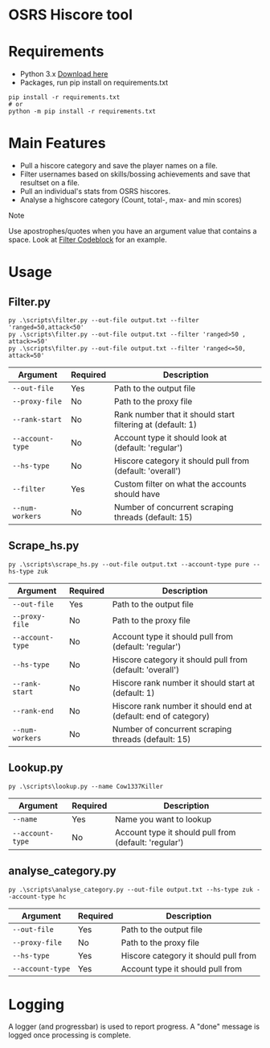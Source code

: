 # OSRS Hiscore tool

# Requirements 
- Python 3.x [Download here](https://www.python.org/downloads/)
- Packages, run pip install on requirements.txt

```console
pip install -r requirements.txt
# or
python -m pip install -r requirements.txt
```

# Main Features
- Pull a hiscore category and save the player names on a file.
- Filter usernames based on skills/bossing achievements and save that resultset on a file.
- Pull an individual's stats from OSRS hiscores.
- Analyse a highscore category (Count, total-, max- and min scores)

> [!Note]
> Use apostrophes/quotes when you have an argument value that contains a space.
> Look at [Filter Codeblock](#Filterpy) for an example.

# Usage

## Filter.py
```console
py .\scripts\filter.py --out-file output.txt --filter 'ranged=50,attack<50'
py .\scripts\filter.py --out-file output.txt --filter 'ranged>50 , attack>=50'
py .\scripts\filter.py --out-file output.txt --filter 'ranged<=50, attack=50' 
```
| Argument      | Required | Description                                |
| ------------- | -------- | ------------------------------------------ |
| `--out-file`  | Yes      | Path to the output file                    |
| `--proxy-file`  | No      | Path to the proxy file                    |
| `--rank-start`  | No      | Rank number that it should start filtering at (default: 1) |
| `--account-type`  | No      | Account type it should look at (default: 'regular') |
| `--hs-type`  | No      | Hiscore category it should pull from (default: 'overall') |
| `--filter`  | Yes      | Custom filter on what the accounts should have |
| `--num-workers`  | No      | Number of concurrent scraping threads (default: 15) |

## Scrape_hs.py
```console
py .\scripts\scrape_hs.py --out-file output.txt --account-type pure --hs-type zuk
```
| Argument      | Required | Description                                |
| ------------- | -------- | ------------------------------------------ |
| `--out-file`  | Yes      | Path to the output file                    |
| `--proxy-file`  | No      | Path to the proxy file                    |
| `--account-type`  | No      | Account type it should pull from (default: 'regular') |
| `--hs-type`  | No      | Hiscore category it should pull from (default: 'overall') |
| `--rank-start`  | No      | Hiscore rank number it should start at (default: 1) |
| `--rank-end`  | No      | Hiscore rank number it should end at (default: end of category) |
| `--num-workers`  | No      | Number of concurrent scraping threads (default: 15) |

## Lookup.py
```console
py .\scripts\lookup.py --name Cow1337Killer
```
| Argument      | Required | Description                                |
| ------------- | -------- | ------------------------------------------ |
| `--name`  | Yes      | Name you want to lookup                    |
| `--account-type`  | No      | Account type it should pull from (default: 'regular') |

## analyse_category.py
```console
py .\scripts\analyse_category.py --out-file output.txt --hs-type zuk --account-type hc
```
| Argument      | Required | Description                                |
| ------------- | -------- | ------------------------------------------ |
| `--out-file`  | Yes      | Path to the output file                    |
| `--proxy-file`  | No      | Path to the proxy file                    |
| `--hs-type`  | Yes      | Hiscore category it should pull from        |
| `--account-type`  | Yes      | Account type it should pull from       |

# Logging
A logger (and progressbar) is used to report progress. A "done" message is logged once processing is complete.
